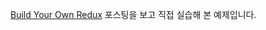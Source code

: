 [Build Your Own Redux](https://blog.martindidiego.com/build-your-own-redux/) 포스팅을 보고 직접 실습해 본 예제입니다.